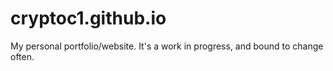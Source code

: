 # cryptoc1.github.io
My personal portfolio/website. It's a work in progress, and bound to change often.

